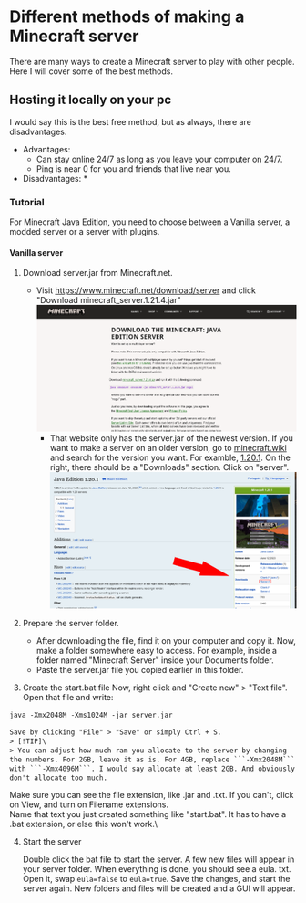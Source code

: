# Different methods of making a Minecraft server

There are many ways to create a Minecraft server to play with other people. Here I will cover some of the best methods.

## Hosting it locally on your pc

I would say this is the best free method, but as always, there are disadvantages.

* Advantages:
  * Can stay online 24/7 as long as you leave your computer on 24/7.
  * Ping is near 0 for you and friends that live near you.
* Disadvantages:
  * 

### Tutorial

For Minecraft Java Edition, you need to choose between a Vanilla server, a modded server or a server with plugins.

#### Vanilla server

1. Download server.jar from Minecraft.net.
   * Visit https://www.minecraft.net/download/server and click "Download minecraft_server.1.21.4.jar"
 ![minecraft.net server download](mc.net_serverdl.png)
     * That website only has the server.jar of the newest version. If you want to make a server on an older version, go to [minecraft.wiki](https://minecraft.wiki) and search for the version you want. For examble, [1.20.1](https://minecraft.wiki/w/Java_Edition_1.20.1). On the right, there should be a "Downloads" section. Click on "server".\
 ![minecraft.wiki server download](mc.wiki_serverdl.png)
  
2. Prepare the server folder.
   * After downloading the file, find it on your computer and copy it. Now, make a folder somewhere easy to access. For example, inside a folder named "Minecraft Server" inside your Documents folder.
   * Paste the server.jar file you copied earlier in this folder.

3. Create the start.bat file
    Now, right click and "Create new" > "Text file".\
    Open that file and write:
```
java -Xmx2048M -Xms1024M -jar server.jar
```
    Save by clicking "File" > "Save" or simply Ctrl + S.
    > [!TIP]\
    > You can adjust how much ram you allocate to the server by changing the numbers. For 2GB, leave it as is. For 4GB, replace ```-Xmx2048M``` with ```-Xmx4096M```. I would say allocate at least 2GB. And obviously don't allocate too much.

   Make sure you can see the file extension, like .jar and .txt. If you can't, click on View, and turn on Filename extensions.\
   Name that text  you just created something like "start.bat". It has to have a .bat extension, or else this won't work.\

4. Start the server

   Double click the bat file to start the server. A few new files will appear in your server folder. When everything is done, you should see a eula. txt. Open it, swap ```eula=false``` to ```eula=true```. Save the changes, and start the server again. New folders and files will be created and a GUI will appear.